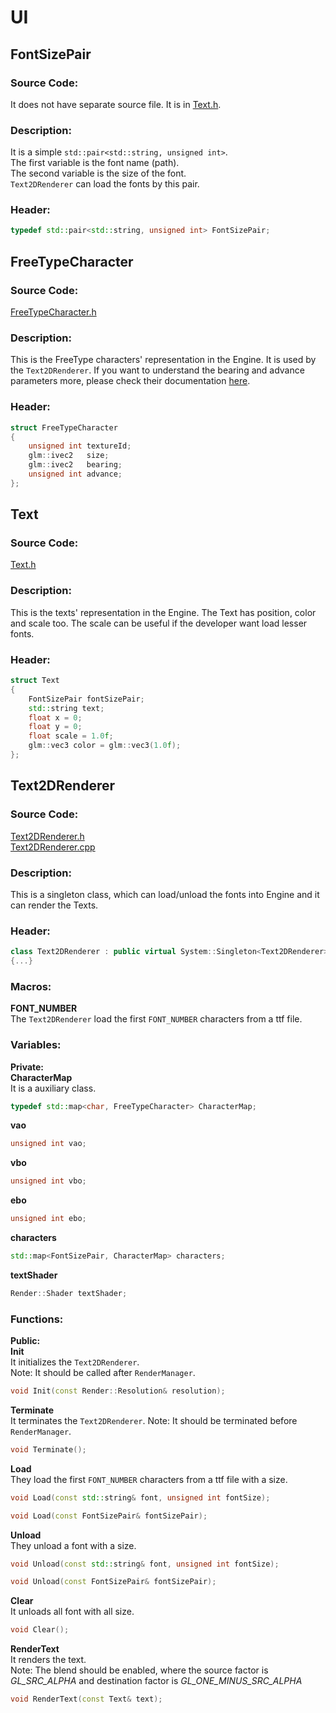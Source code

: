# UI

## FontSizePair
### Source Code:
It does not have separate source file. It is in
[Text.h](../../Learning2DEngine/Learning2DEngine/EventSystem/EventHandler.h).

### Description:
It is a simple `std::pair<std::string, unsigned int>`.  
The first variable is the font name (path).  
The second variable is the size of the font.  
`Text2DRenderer` can load the fonts by this pair.

### Header:
```cpp
typedef std::pair<std::string, unsigned int> FontSizePair;
```

## FreeTypeCharacter
### Source Code:
[FreeTypeCharacter.h](../../Learning2DEngine/Learning2DEngine/EventSystem/FreeTypeCharacter.h)

### Description:
This is the FreeType characters' representation in the Engine.
It is used by the `Text2DRenderer`.
If you want to understand the bearing and advance parameters more,
please check their documentation [here](https://freetype.org/freetype2/docs/glyphs/glyphs-3.html#section-3).

### Header:
```cpp
struct FreeTypeCharacter
{
    unsigned int textureId;
    glm::ivec2   size;
    glm::ivec2   bearing;
    unsigned int advance;
};
```

## Text
### Source Code:
[Text.h](../../Learning2DEngine/Learning2DEngine/EventSystem/Text.h)

### Description:
This is the texts' representation in the Engine.
The Text has position, color and scale too.
The scale can be useful if the developer want load lesser fonts.

### Header:
```cpp
struct Text
{
    FontSizePair fontSizePair;
    std::string text;
    float x = 0;
    float y = 0;
    float scale = 1.0f;
    glm::vec3 color = glm::vec3(1.0f);
};
```

## Text2DRenderer
### Source Code:
[Text2DRenderer.h](../../Learning2DEngine/Learning2DEngine/EventSystem/Text2DRenderer.h)  
[Text2DRenderer.cpp](../../Learning2DEngine/Learning2DEngine/EventSystem/Text2DRenderer.cpp)

### Description:
This is a singleton class, which can load/unload the fonts into Engine
and it can render the Texts.

### Header:
```cpp
class Text2DRenderer : public virtual System::Singleton<Text2DRenderer>
{...}
```

### Macros:
**FONT_NUMBER**  
The `Text2DRenderer` load the first `FONT_NUMBER` characters from a ttf file.

### Variables:
**Private:**  
**CharacterMap**  
It is a auxiliary class.
```cpp
typedef std::map<char, FreeTypeCharacter> CharacterMap;
```

**vao**  
```cpp
unsigned int vao;
```

**vbo**  
```cpp
unsigned int vbo;
```

**ebo**  
```cpp
unsigned int ebo;
```

**characters**  
```cpp
std::map<FontSizePair, CharacterMap> characters;
```

**textShader**  
```cpp
Render::Shader textShader;
```

### Functions:
**Public:**  
**Init**  
It initializes the `Text2DRenderer`.  
Note: It should be called after `RenderManager`.
```cpp
void Init(const Render::Resolution& resolution);
```

**Terminate**  
It terminates the `Text2DRenderer`. 
Note: It should be terminated before `RenderManager`.
```cpp
void Terminate();
```

**Load**  
They load the first `FONT_NUMBER` characters from a ttf file with a size.
```cpp
void Load(const std::string& font, unsigned int fontSize);
```
```cpp
void Load(const FontSizePair& fontSizePair);
```

**Unload**  
They unload a font with a size.
```cpp
void Unload(const std::string& font, unsigned int fontSize);
```
```cpp
void Unload(const FontSizePair& fontSizePair);
```

**Clear**  
It unloads all font with all size.
```cpp
void Clear();
```

**RenderText**  
It renders the text.  
Note: The blend should be enabled,
where the source factor is *GL_SRC_ALPHA*
and destination factor is *GL_ONE_MINUS_SRC_ALPHA*
```cpp
void RenderText(const Text& text);
```

